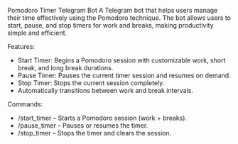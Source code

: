 Pomodoro Timer Telegram Bot
A Telegram bot that helps users manage their time effectively using the Pomodoro technique. The bot allows users to start, pause, and stop timers for work and breaks, making productivity simple and efficient.


Features:
- Start Timer: Begins a Pomodoro session with customizable work, short break, and long break durations.
- Pause Timer: Pauses the current timer session and resumes on demand.
- Stop Timer: Stops the current session completely.
- Automatically transitions between work and break intervals.


Commands:
- /start_timer – Starts a Pomodoro session (work + breaks).
- /pause_timer – Pauses or resumes the timer.
- /stop_timer – Stops the timer and clears the session.
